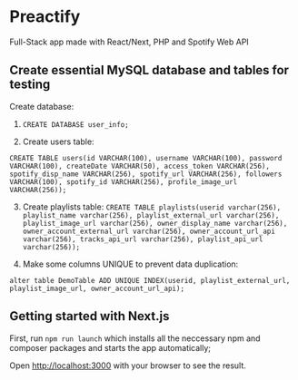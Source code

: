# Preactify
Full-Stack app made with React/Next, PHP and Spotify Web API


## Create essential MySQL database and tables for testing

Create database:
  1. `CREATE DATABASE user_info;`

  2. Create users table: 

```CREATE TABLE users(id VARCHAR(100), username VARCHAR(100), password VARCHAR(100), createDate VARCHAR(50), access_token VARCHAR(256), spotify_disp_name VARCHAR(256), spotify_url VARCHAR(256), followers VARCHAR(100), spotify_id VARCHAR(256), profile_image_url VARCHAR(256));```



  3. Create playlists table:
```CREATE TABLE playlists(userid varchar(256), playlist_name varchar(256), playlist_external_url varchar(256), playlist_image_url varchar(256), owner_display_name varchar(256), owner_account_external_url varchar(256), owner_account_url_api varchar(256), tracks_api_url varchar(256), playlist_api_url varchar(256));```

  4. Make some columns UNIQUE to prevent data duplication:

  `alter table DemoTable ADD UNIQUE INDEX(userid, playlist_external_url, playlist_image_url, owner_account_url_api);`

## Getting started with Next.js 

First, run `npm run launch` which installs all the neccessary npm and composer packages and starts the app automatically;

Open [http://localhost:3000](http://localhost:3000) with your browser to see the result.

